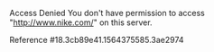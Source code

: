 Access Denied You don't have permission to access "http://www.nike.com/" on this server.

Reference #18.3cb89e41.1564375585.3ae2974